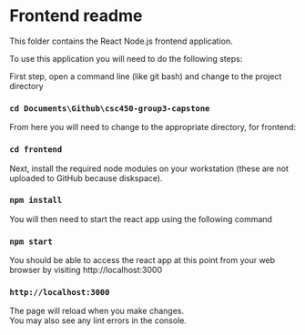 # Frontend readme
This folder contains the React Node.js frontend application.

To use this application you will need to do the following steps:

First step, open a command line (like git bash) and change to the project directory

### `cd Documents\Github\csc450-group3-capstone`

From here you will need to change to the appropriate directory, for frontend:

### `cd frontend`

Next, install the required node modules on your workstation (these are not uploaded to GitHub because diskspace).

### `npm install`

You will then need to start the react app using the following command

### `npm start`

You should be able to access the react app at this point from your web browser by visiting http://localhost:3000

### `http://localhost:3000`

The page will reload when you make changes.\
You may also see any lint errors in the console.